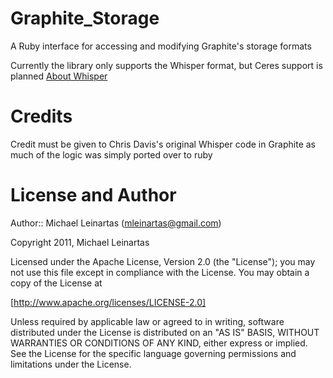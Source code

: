 Graphite\_Storage
================

A Ruby interface for accessing and modifying Graphite's storage formats

Currently the library only supports the Whisper format, but Ceres support is planned
[About Whisper](http://graphite.wikidot.com/whisper)

Credits
=======
Credit must be given to Chris Davis's original Whisper code in Graphite as much of the logic was simply ported over to ruby

License and Author
==================

Author:: Michael Leinartas (<mleinartas@gmail.com>)

Copyright 2011, Michael Leinartas

Licensed under the Apache License, Version 2.0 (the "License");
you may not use this file except in compliance with the License.
You may obtain a copy of the License at

[http://www.apache.org/licenses/LICENSE-2.0]

Unless required by applicable law or agreed to in writing, software
distributed under the License is distributed on an "AS IS" BASIS,
WITHOUT WARRANTIES OR CONDITIONS OF ANY KIND, either express or implied.
See the License for the specific language governing permissions and
limitations under the License.
